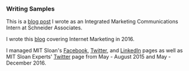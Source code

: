 ### Writing Samples
This is a [blog post](https://www.schneiderpr.com/blog/sa-welcomes-former-intern-heidi-as-account-coordinator/) I wrote as an Integrated Marketing Communications Intern at Schneider Associates.

I wrote this [blog](https://mollyontheinternet2016.tumblr.com/) covering Internet Marketing in 2016.

I managed MIT Sloan's [Facebook](https://www.facebook.com/MITSloan/), [Twitter](https://twitter.com/MITSloan), and [LinkedIn](https://www.linkedin.com/company/mit-sloan-school-of-management/) pages as well as MIT Sloan Experts' [Twitter](https://twitter.com/mitsloanexperts) page from May - August 2015 and May - December 2016.
